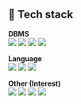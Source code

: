 💬 Tech stack
------------------------------------------------
<b>DBMS</b> <br>
<img src="https://img.shields.io/badge/Mysql 5.6, 5.7-4479A1?style=flat-square&logo=MySQL&logoColor=white"/></a>
<img src="https://img.shields.io/badge/Oracle 10g, 11g-F80000?style=flat-square&logo=Oracle&logoColor=white"/></a>
<img src="https://img.shields.io/badge/Mongodb 3.6.x-47A248?style=flat-square&logo=MongoDB&logoColor=white"/></a>
<img src="https://img.shields.io/badge/Redis 5.0.x-DC382D?style=flat-square&logo=Redis&logoColor=white"/></a>

<b>Language</b> <br>
<img src="https://img.shields.io/badge/Shell-4EAA25?style=flat-square&logo=Linux&logoColor=white"/></a>
<img src="https://img.shields.io/badge/Python 3.x-3776AB?style=flat-square&logo=Python&logoColor=white"/></a>
<img src="https://img.shields.io/badge/Django 3.0.x-092E20?style=flat-square&logo=Django&logoColor=white"/></a>

<b>Other (Interest)</b> <br>
<img src="https://img.shields.io/badge/Logstash-005571?style=flat-square&logo=Logstash&logoColor=white"/></a>
<img src="https://img.shields.io/badge/Beats-005571?style=flat-square&logo=Beats&logoColor=white"/></a>
<img src="https://img.shields.io/badge/Elasticsearch-005571?style=flat-square&logo=Elasticsearch&logoColor=white"/></a>
<img src="https://img.shields.io/badge/Kibana-005571?style=flat-square&logo=Kibana&logoColor=white"/></a>

<!--
dbms

mysql #4479A1 / MySQL
오라클 #F80000 / Oracle
mongodb #47A248 / MongoDB
redis #DC382D / Redis

develop

파이썬 #3776AB / Python
shell #4EAA25 / GNU Bash
장고 #092E20 / Django

interest
logstash / Logstash
beat / Beats
elastic search / Elasticsearch
kibana / Kibana

-->



<!--
**gytjdlee/gytjdlee** is a ✨ _special_ ✨ repository because its `README.md` (this file) appears on your GitHub profile.

Here are some ideas to get you started:

- 🔭 I’m currently working on ...
- 🌱 I’m currently learning ...
- 👯 I’m looking to collaborate on ...
- 🤔 I’m looking for help with ...
- 💬 Ask me about ...
- 📫 How to reach me: ...
- 😄 Pronouns: ...
- ⚡ Fun fact: ...
-->
